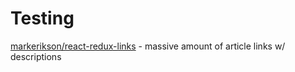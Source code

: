 # Testing

[markerikson/react-redux-links][1] - massive amount of article links w/
descriptions  

[1]: https://github.com/markerikson/react-redux-links/blob/master/react-redux-testing.md#react
